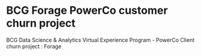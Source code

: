 # BCG Forage PowerCo customer churn project
BCG Data Science &amp; Analytics Virtual Experience Program - PowerCo Client churn project : Forage
